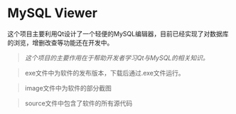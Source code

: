 # MySQL Viewer
这个项目主要利用Qt设计了一个轻便的MySQL编辑器，目前已经实现了对数据库的浏览，增删改查等功能还在开发中。

> *这个项目的主要作用在于帮助开发者学习Qt与MySQL的相关知识。*

> exe文件中为软件的发布版本，下载后通过.exe文件运行。

> image文件中为软件的部分截图

>source文件中包含了软件的所有源代码